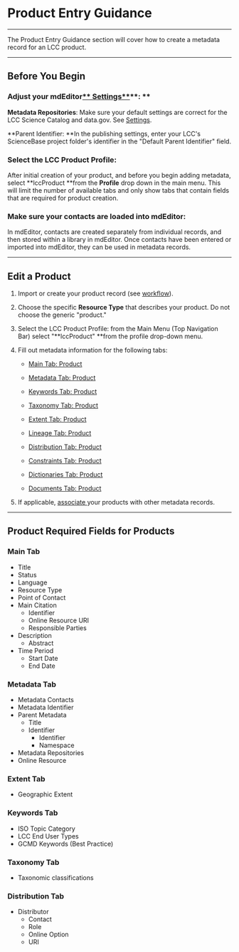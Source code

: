 # Product Entry Guidance

---

The Product Entry Guidance section will cover how to create a metadata record for an LCC product.

---

## Before You Begin

### **Adjust your mdEditor**[** Settings**](/settings.md)**: **

**Metadata Repositories**: Make sure your default settings are correct for the LCC Science Catalog and data.gov. See [Settings](/settings.md). 



**Parent Identifier: **In the publishing settings, enter your LCC's ScienceBase project folder's identifier in the "Default Parent Identifier" field.

### **Select the LCC Product Profile**:

After initial creation of your product, and before you begin adding metadata, select **lccProduct **from the **Profile** drop down in the main menu. This will limit the number of available tabs and only show tabs that contain fields that are required for product creation.

### **Make sure your contacts are loaded into mdEditor:**

In mdEditor, contacts are created separately from individual records, and then stored within a library in mdEditor. Once contacts have been entered or imported into mdEditor, they can be used in metadata records.

---

## Edit a Product


1. Import or create your product record (see [workflow](/getting-started.md)).

2. Choose the specific **Resource Type** that describes your product. Do not choose the generic "product."

3. Select the LCC Product Profile: from the Main Menu \(Top Navigation Bar\) select "**lccProduct" **from the profile drop-down menu. 

4. Fill out metadata information for the following tabs:

   * [Main Tab: Product](/product-entry-guidance/main-tab-product.md)

   * [Metadata Tab: Product](/product-entry-guidance/metadata-tab-product.md)

   * [Keywords Tab: Product](/product-entry-guidance/keyword-tab-product.md)
   
   * [Taxonomy Tab: Product](/product-entry-guidance/taxonomy-tab-product.md)
   
   * [Extent Tab: Product](product-entry-guidance/extent-tab-product.md)

   * [Lineage Tab: Product](/product-entry-guidance/lineage.md)

   * [Distribution Tab: Product](/distribution.md)

   * [Constraints Tab: Product](/record-constraints.md)
   
   * [Dictionaries Tab: Product](/product-entry-guidance/dictionaries-tab-product.md)
   
   * [Documents Tab: Product](/product-entry-guidance/documents-tab-products.md)

7. If applicable, [associate ](/product-entry-guidance/associating-records-products.md)your products with other metadata records.

---

## Product Required Fields for Products

### Main Tab

* Title 
* Status
* Language
* Resource Type
* Point of Contact
* Main Citation
  * Identifier 
  * Online Resource URI
  * Responsible Parties
* Description 
  * Abstract
* Time Period
  * Start Date
  * End Date

### Metadata Tab

* Metadata Contacts
* Metadata Identifier 
* Parent Metadata
  * Title
  * Identifier
    * Identifier
    * Namespace
* Metadata Repositories
* Online Resource

### Extent Tab

* Geographic Extent

### Keywords Tab

* ISO Topic Category 
* LCC End User Types
* GCMD Keywords (Best Practice)

### Taxonomy Tab

* Taxonomic classifications

### Distribution Tab

* Distributor
  * Contact
  * Role
  * Online Option
   * URI
  

